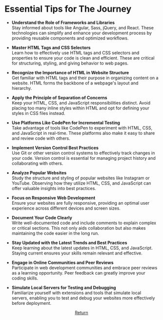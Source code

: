 # Essential Tips for The Journey

- **Understand the Role of Frameworks and Libraries**  
  Stay informed about tools like Angular, Sass, jQuery, and React. These technologies can simplify and enhance your development process by providing reusable components and optimized workflows.

- **Master HTML Tags and CSS Selectors**  
  Learn how to effectively use HTML tags and CSS selectors and properties to ensure your code is clean and efficient. These are critical for structuring, styling, and giving behavior to web pages.

- **Recognize the Importance of HTML in Website Structure**  
  Get familiar with HTML tags and their purpose in organizing content on a website. HTML forms the backbone of a webpage's layout and hierarchy.

- **Apply the Principle of Separation of Concerns**  
  Keep your HTML, CSS, and JavaScript responsibilities distinct. Avoid placing too many inline styles within HTML and opt for defining your styles in CSS files instead.

- **Use Platforms Like CodePen for Incremental Testing**  
  Take advantage of tools like CodePen to experiment with HTML, CSS, and JavaScript in real-time. These platforms also make it easy to share and review code with others.

- **Implement Version Control Best Practices**  
  Use Git or other version control systems to effectively track changes in your code. Version control is essential for managing project history and collaborating with others.

- **Analyze Popular Websites**  
  Study the structure and styling of popular websites like Instagram or YouTube. Observing how they utilize HTML, CSS, and JavaScript can offer valuable insights into best practices.

- **Focus on Responsive Web Development**  
  Ensure your websites are fully responsive, providing an optimal user experience across different devices and screen sizes.

- **Document Your Code Clearly**  
  Write well-documented code and include comments to explain complex or critical sections. This not only aids collaboration but also makes maintaining the code easier in the long run.

- **Stay Updated with the Latest Trends and Best Practices**  
  Keep learning about the latest updates in HTML, CSS, and JavaScript. Staying current ensures your skills remain relevant and effective.

- **Engage in Online Communities and Peer Reviews**  
  Participate in web development communities and embrace peer reviews as a learning opportunity. Peer feedback can greatly improve your coding skills.

- **Simulate Local Servers for Testing and Debugging**  
  Familiarize yourself with extensions and tools that simulate local servers, enabling you to test and debug your websites more effectively before deployment.

<div align="center">

  [Return](/)

</div>
